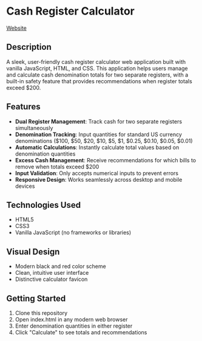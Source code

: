 # Cash Register Calculator
<a href="https://liammarcovitz.github.io/cash-register-calculator" target="_blank">Website</a>

## Description
A sleek, user-friendly cash register calculator web application built with vanilla JavaScript, HTML, and CSS. This application helps users manage and calculate cash denomination totals for two separate registers, with a built-in safety feature that provides recommendations when register totals exceed $200.

## Features
- **Dual Register Management**: Track cash for two separate registers simultaneously
- **Denomination Tracking**: Input quantities for standard US currency denominations ($100, $50, $20, $10, $5, $1, $0.25, $0.10, $0.05, $0.01)
- **Automatic Calculations**: Instantly calculate total values based on denomination quantities
- **Excess Cash Management**: Receive recommendations for which bills to remove when totals exceed $200
- **Input Validation**: Only accepts numerical inputs to prevent errors
- **Responsive Design**: Works seamlessly across desktop and mobile devices

## Technologies Used
- HTML5
- CSS3
- Vanilla JavaScript (no frameworks or libraries)

## Visual Design
- Modern black and red color scheme
- Clean, intuitive user interface
- Distinctive calculator favicon

## Getting Started
1. Clone this repository
2. Open index.html in any modern web browser
3. Enter denomination quantities in either register
4. Click "Calculate" to see totals and recommendations

